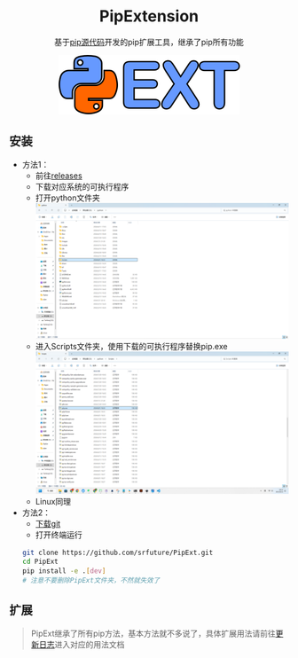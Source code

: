 <div align="center">

# PipExtension

基于[pip源代码](https://github.com/pypa/pip)开发的pip扩展工具，继承了pip所有功能

![PipExt LOGO](doc/src/img/logo.png)
</div>

## 安装
- 方法1：
    - 前往[releases](https://github.com/srfuture/pipExt/releases)
    - 下载对应系统的可执行程序
    - 打开python文件夹![python文件夹图片](doc/src/img/python_dir.png)
    - 进入Scripts文件夹，使用下载的可执行程序替换pip.exe![Scripts文件夹图片](doc/src/img/Scripts_dir.png)
    - Linux同理
- 方法2：
    - [下载git](https://git-scm.com/downloads)
    - 打开终端运行
    ```bash 
    git clone https://github.com/srfuture/PipExt.git
    cd PipExt
    pip install -e .[dev]
    # 注意不要删除PipExt文件夹，不然就失效了
    ```

## 扩展
> PipExt继承了所有pip方法，基本方法就不多说了，具体扩展用法请前往[更新日志](NEWS.md)进入对应的用法文档
